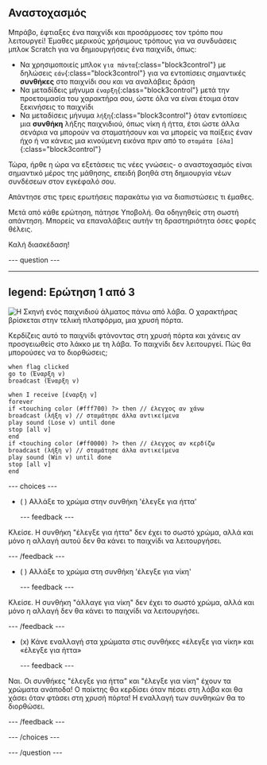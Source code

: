 ## Αναστοχασμός

Μπράβο, έφτιαξες ένα παιχνίδι και προσάρμοσες τον τρόπο που λειτουργεί! Έμαθες μερικούς χρήσιμους τρόπους για να συνδυάσεις μπλοκ Scratch για να δημιουργήσεις ένα παιχνίδι, όπως:
+ Να χρησιμοποιείς μπλοκ `για πάντα`{:class="block3control"} με δηλώσεις `εάν`{:class="block3control"} για να εντοπίσεις σημαντικές **συνθήκες** στο παιχνίδι σου και να αναλάβεις δράση
+ Να μεταδίδεις μήνυμα `έναρξη`{:class="block3control"} μετά την προετοιμασία του χαρακτήρα σου, ώστε όλα να είναι έτοιμα όταν ξεκινήσεις το παιχνίδι
+ Να μεταδίσεις μήνυμα `λήξη`{:class="block3control"} όταν εντοπίσεις μια **συνθήκη** λήξης παιχνιδιού, όπως νίκη ή ήττα, έτσι ώστε άλλα σενάρια να μπορούν να σταματήσουν και να μπορείς να παίξεις έναν ήχο ή να κάνεις μια κινούμενη εικόνα πριν από το `σταμάτα [όλα]`{:class="block3control"}

Τώρα, ήρθε η ώρα να εξετάσεις τις νέες γνώσεις- ο αναστοχασμός είναι σημαντικό μέρος της μάθησης, επειδή βοηθά στη δημιουργία νέων συνδέσεων στον εγκέφαλό σου.

Απάντησε στις τρεις ερωτήσεις παρακάτω για να διαπιστώσεις τι έμαθες.

Μετά από κάθε ερώτηση, πάτησε Υποβολή. Θα οδηγηθείς στη σωστή απάντηση. Μπορείς να επαναλάβεις αυτήν τη δραστηριότητα όσες φορές θέλεις.

Καλή διασκέδαση!

--- question ---

---
legend: Ερώτηση 1 από 3
---

![Η Σκηνή ενός παιχνιδιού άλματος πάνω από λάβα. Ο χαρακτήρας βρίσκεται στην τελική πλατφόρμα, μια χρυσή πόρτα.](images/quiz-lava-stage.png)

Κερδίζεις αυτό το παιχνίδι φτάνοντας στη χρυσή πόρτα και χάνεις αν προσγειωθείς στο λάκκο με τη λάβα. Το παιχνίδι δεν λειτουργεί. Πώς θα μπορούσες να το διορθώσεις;

```blocks3
when flag clicked
go to (Έναρξη v)
broadcast (Έναρξη v)
```

```blocks3
when I receive [έναρξη v]
forever
if <touching color (#fff700) ?> then // έλεγχος αν χάνω
broadcast (λήξη v) // σταμάτησε άλλα αντικείμενα
play sound (Lose v) until done
stop [all v]
end
if <touching color (#ff0000) ?> then // έλεγχος αν κερδίζω
broadcast (λήξη v) // σταμάτησε άλλα αντικείμενα
play sound (Win v) until done
stop [all v]
end
```


--- choices ---

- ( ) Αλλάξε το χρώμα στην συνθήκη 'έλεγξε για ήττα'

  --- feedback ---

Κλείσε. Η συνθήκη "έλεγξε για ήττα" δεν έχει το σωστό χρώμα, αλλά και μόνο η αλλαγή αυτού δεν θα κάνει το παιχνίδι να λειτουργήσει.

  --- /feedback ---

- ( ) Αλλάξε το χρώμα στη συνθήκη 'έλεγξε για νίκη'

  --- feedback ---

Κλείσε. Η συνθήκη "άλλαγε για νίκη" δεν έχει το σωστό χρώμα, αλλά και μόνο η αλλαγή δεν θα κάνει το παιχνίδι να λειτουργήσει.

  --- /feedback ---

- (x) Κάνε εναλλαγή στα χρώματα στις συνθήκες «έλεγξε για νίκη» και «έλεγξε για ήττα»

  --- feedback ---

Ναι. Οι συνθήκες "έλεγξε για ήττα" και "έλεγξε για νίκη" έχουν τα χρώματα ανάποδα! Ο παίκτης θα κερδίσει όταν πέσει στη λάβα και θα χάσει όταν φτάσει στη χρυσή πόρτα! Η εναλλαγή των συνθηκών θα το διορθώσει.

  --- /feedback ---

--- /choices ---

--- /question ---
